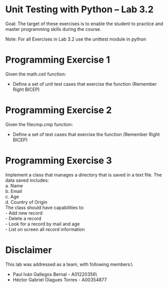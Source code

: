 # Unit Testing with Python – Lab 3.2
Goal: The target of these exercises is to enable the student to practice and master programming skills during the course.

Note: For all Exercises in Lab 3.2 use the unittest module in python

# Programming Exercise 1
Given the math.ceil function:
- Define a set of unit test cases that exercise the function (Remember Right BICEP)

# Programming Exercise 2
Given the filecmp.cmp function:
- Define a set of test cases that exercise the function (Remember Right BICEP)

# Programming Exercise 3
Implement a class that manages a directory that is saved in a text file. The data saved includes:\
	a. Name\
	b. Email\
	c. Age\
	d. Country of Origin\
The class should have capabilities to:\
	- Add new record\
	- Delete a record\
	- Look for a record by mail and age\
	- List on screen all record information
	
# Disclaimer
This lab was addressed as a team, with following members:\
- Paul Iván Gallegos Bernal     - A01220356\
- Héctor Gabriel Olagues Torres - A00354877
